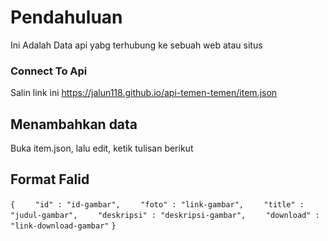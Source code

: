 # Pendahuluan

Ini Adalah Data api yabg terhubung ke sebuah web atau situs

### Connect To Api

Salin link ini https://jalun118.github.io/api-temen-temen/item.json

## Menambahkan data

Buka item.json, lalu edit, ketik tulisan berikut

## Format Falid

`{`
`    "id" : "id-gambar",`
`    "foto" : "link-gambar",`
`    "title" : "judul-gambar",`
`    "deskripsi" : "deskripsi-gambar",`
`    "download" : "link-download-gambar"`
`}`

